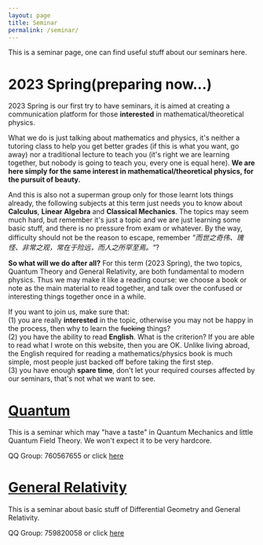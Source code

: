 ```yaml
---
layout: page
title: Seminar
permalink: /seminar/
---
```


This is a seminar page, one can find useful stuff about our seminars here.

**2023 Spring(preparing now...)**
=======

2023 Spring is our first try to have seminars, it is aimed at creating a communication platform for those **interested** in mathematical/theoretical physics. 

What we do is just talking about mathematics and physics, it's neither a tutoring class to help you get better grades (if this is what you want, go away) nor a traditional lecture to teach you (it's right we are learning together, but nobody is going to teach you, every one is equal here). **We are here simply for the same interest in mathematical/theoretical physics, for the pursuit of beauty.**

And this is also not a superman group only for those learnt lots things already, the following subjects at this term just needs you to know about **Calculus**, **Linear Algebra** and **Classical Mechanics**. The topics may seem much hard, but remember it's just a topic and we are just learning some basic stuff, and there is no pressure from exam or whatever. By the way, difficulty should not be the reason to escape, remember *"而世之奇伟、瑰怪、非常之观，常在于险远，而人之所罕至焉。"*?

**So what will we do after all?** For this term (2023 Spring), the two topics, Quantum Theory and General Relativity, are both fundamental to modern physics. Thus we may make it like a reading course: we choose a book or note as the main material to read together, and talk over the confused or interesting things together once in a while.

If you want to join us, make sure that:  
(1) you are really **interested** in the topic, otherwise you may not be happy in the process, then why to learn the ~~fucking~~ things?  
(2) you have the ability to read **English**. What is the criterion? If you are able to read what I wrote on this website, then you are OK. Unlike living abroad, the English required for reading a mathematics/physics book is much simple, most people just backed off before taking the first step.  
(3) you have enough **spare time**, don't let your required courses affected by our seminars, that's not what we want to see.

**[Quantum](https://haohua-sun.github.io/seminar/quantum/)**
=======

This is a seminar which may "have a taste" in Quantum Mechanics and little Quantum Field Theory. We won't expect it to be very hardcore.

QQ Group: 760567655 or click [here](https://jq.qq.com/?_wv=1027&k=pdL4Q0uj)

**[General Relativity](https://haohua-sun.github.io/seminar/gr/)**
=======

This is a seminar about basic stuff of Differential Geometry and General Relativity.

QQ Group: 759820058 or click [here](https://jq.qq.com/?_wv=1027&k=wQQ8iExA)
